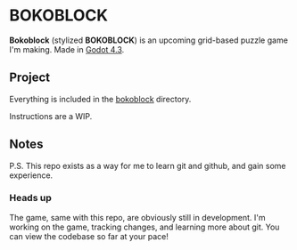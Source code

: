 # BOKOBLOCK

**Bokoblock** (stylized **BOKOBLOCK**) is an upcoming grid-based puzzle game I'm making. Made in [Godot 4.3](https://github.com/godotengine/godot/).

## Project

Everything is included in the [bokoblock](bokoblock/) directory.

Instructions are a WIP.

## Notes

P.S. This repo exists as a way for me to learn git and github, and gain some experience.

### Heads up

The game, same with this repo, are obviously still in development. I'm working on the game, tracking changes, and learning more about git. You can view the codebase so far at your pace!